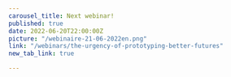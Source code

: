```yaml
---
carousel_title: Next webinar!
published: true
date: 2022-06-20T22:00:00Z
picture: "/webinaire-21-06-2022en.png"
link: "/webinars/the-urgency-of-prototyping-better-futures"
new_tab_link: true

---
```

